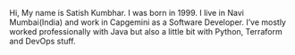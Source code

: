 Hi, My name is Satish Kumbhar.
I was born in 1999. I live in Navi Mumbai(India) and work in Capgemini as a Software Developer.
I’ve mostly worked professionally with Java but also a little bit with Python, Terraform and DevOps stuff.
